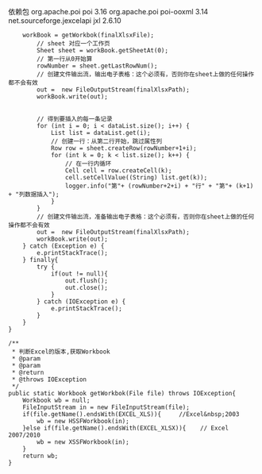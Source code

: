 依赖包
        <!-- 引入poi，解析workbook视图 -->
        <dependency>
            <groupId>org.apache.poi</groupId>
            <artifactId>poi</artifactId>
            <version>3.16</version>
        </dependency>
        <dependency>
            <groupId>org.apache.poi</groupId>
            <artifactId>poi-ooxml</artifactId>
            <version>3.14</version>
        </dependency>
        <!-- 处理excel和上面功能是一样的-->
        <dependency>
            <groupId>net.sourceforge.jexcelapi</groupId>
            <artifactId>jxl</artifactId>
            <version>2.6.10</version>
        </dependency>
        
        
        
        
        workBook = getWorkbok(finalXlsxFile);
            // sheet 对应一个工作页
            Sheet sheet = workBook.getSheetAt(0);
            // 第一行从0开始算
            rowNumber = sheet.getLastRowNum();
            // 创建文件输出流，输出电子表格：这个必须有，否则你在sheet上做的任何操作都不会有效
            out =  new FileOutputStream(finalXlsxPath);
            workBook.write(out);


            // 得到要插入的每一条记录
            for (int i = 0; i < dataList.size(); i++) {
                List list = dataList.get(i);
                // 创建一行：从第二行开始，跳过属性列
                Row row = sheet.createRow(rowNumber+1+i);
                for (int k = 0; k < list.size(); k++) {
                    // 在一行内循环
                    Cell cell = row.createCell(k);
                    cell.setCellValue((String) list.get(k));
                    logger.info("第"+ (rowNumber+2+i) + "行" + "第"+ (k+1) + "列数据插入");
                }
            }
            // 创建文件输出流，准备输出电子表格：这个必须有，否则你在sheet上做的任何操作都不会有效
            out =  new FileOutputStream(finalXlsxPath);
            workBook.write(out);
        } catch (Exception e) {
            e.printStackTrace();
        } finally{
            try {
                if(out != null){
                    out.flush();
                    out.close();
                }
            } catch (IOException e) {
                e.printStackTrace();
            }
        }
    }

    /**
     * 判断Excel的版本,获取Workbook
     * @param
     * @param
     * @return
     * @throws IOException
     */
    public static Workbook getWorkbok(File file) throws IOException{
        Workbook wb = null;
        FileInputStream in = new FileInputStream(file);
        if(file.getName().endsWith(EXCEL_XLS)){     //Excel&nbsp;2003
            wb = new HSSFWorkbook(in);
        }else if(file.getName().endsWith(EXCEL_XLSX)){    // Excel 2007/2010
            wb = new XSSFWorkbook(in);
        }
        return wb;
    }
